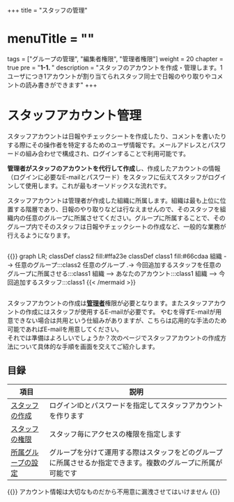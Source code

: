 +++
title = "スタッフの管理"
# menuTitle = ""
tags = ["グループの管理", "編集者権限", "管理者権限"]
weight = 20
chapter = true
pre = "<b>1-1. </b>"
description = "スタッフのアカウントを作成・管理します。1ユーザにつき1アカウントが割り当てられスタッフ同士で日報のやり取りやコメントの読み書きができます"
+++

# スタッフアカウント管理

スタッフアカウントは日報やチェックシートを作成したり、コメントを書いたりする際にその操作者を特定するためのユーザ情報です。メールアドレスとパスワードの組み合わせで構成され、ログインすることで利用可能です。  

**管理者がスタッフのアカウントを代行して作成**し、作成したアカウントの情報（ログインに必要なE-mailとパスワード）をスタッフに伝えてスタッフがログインして使用します。これが最もオーソドックスな流れです。

スタッフアカウントは管理者が作成した組織に所属します。組織は最も上位に位置する階層であり、日報のやり取りなどは行なえませんので、そのスタッフを組織内の任意のグループに所属させてください。グループに所属することで、そのグループ内でそのスタッフは日報やチェックシートの作成など、一般的な業務が行えるようになります。

<div style="overflow:scroll">

{{<mermaid align="center">}}
graph LR;
  classDef class2 fill:#ffa23e
  classDef class1 fill:#66cdaa
  組織 --> 任意のグループ:::class2
  任意のグループ .-> 今回追加するスタッフを任意のグループに所属させる:::class1
  組織 --> あなたのアカウント:::class1
  組織 --> 今回追加するスタッフ:::class1
{{< /mermaid >}}

</div>

スタッフアカウントの作成は[**管理者**](/org/staff/rank/)権限が必要となります。またスタッフアカウントの作成にはスタッフが使用するE-mailが必要です。
やむを得ずE-mailが用意できない場合は共用という仕組みがありますが、こちらは応用的な手法のため可能であればE-mailを用意してください。  
それでは準備はよろしいでしょうか？次のページでスタッフアカウントの作成方法について具体的な手順を画面を交えてご紹介します。

## 目録

|項目|説明|
|---|---|
|[スタッフの作成](/org/staff/make/)|ログインIDとパスワードを指定してスタッフアカウントを作ります|
|[スタッフの権限](/org/staff/rank/)|スタッフ毎にアクセスの権限を指定します|
|[所属グループの設定](/org/staff/assign/)|グループを分けて運用する際はスタッフをどのグループに所属させるか指定できます。複数のグループに所属が可能です|

{{<alice pos="right" icon="here">}}
アカウント情報は大切なものだから不用意に漏洩させてはいけません
{{</alice>}}
